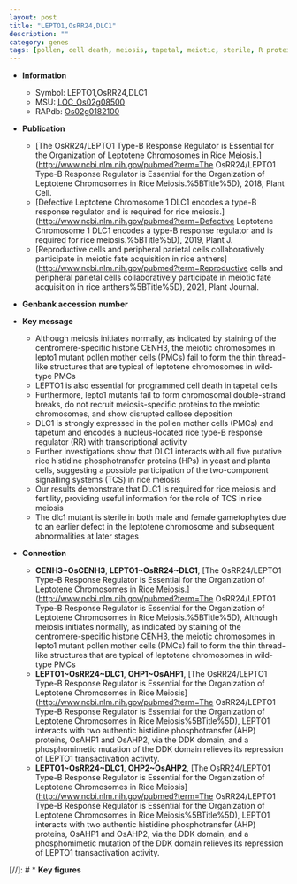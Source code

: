 ```yaml
---
layout: post
title: "LEPTO1,OsRR24,DLC1"
description: ""
category: genes
tags: [pollen, cell death, meiosis, tapetal, meiotic, sterile, R protein, tapetum]
---
```


* **Information**  
    + Symbol: LEPTO1,OsRR24,DLC1  
    + MSU: [LOC_Os02g08500](http://rice.uga.edu/cgi-bin/ORF_infopage.cgi?orf=LOC_Os02g08500)  
    + RAPdb: [Os02g0182100](https://rapdb.dna.affrc.go.jp/locus/?name=Os02g0182100)  

* **Publication**  
    + [The OsRR24/LEPTO1 Type-B Response Regulator is Essential for the Organization of Leptotene Chromosomes in Rice Meiosis.](http://www.ncbi.nlm.nih.gov/pubmed?term=The OsRR24/LEPTO1 Type-B Response Regulator is Essential for the Organization of Leptotene Chromosomes in Rice Meiosis.%5BTitle%5D), 2018, Plant Cell.
    + [Defective Leptotene Chromosome 1 DLC1 encodes a type-B response regulator and is required for rice meiosis.](http://www.ncbi.nlm.nih.gov/pubmed?term=Defective Leptotene Chromosome 1 DLC1 encodes a type-B response regulator and is required for rice meiosis.%5BTitle%5D), 2019, Plant J.
    + [Reproductive cells and peripheral parietal cells collaboratively participate in meiotic fate acquisition in rice anthers](http://www.ncbi.nlm.nih.gov/pubmed?term=Reproductive cells and peripheral parietal cells collaboratively participate in meiotic fate acquisition in rice anthers%5BTitle%5D), 2021, Plant Journal.

* **Genbank accession number**  

* **Key message**  
    + Although meiosis initiates normally, as indicated by staining of the centromere-specific histone CENH3, the meiotic chromosomes in lepto1 mutant pollen mother cells (PMCs) fail to form the thin thread-like structures that are typical of leptotene chromosomes in wild-type PMCs
    + LEPTO1 is also essential for programmed cell death in tapetal cells
    + Furthermore, lepto1 mutants fail to form chromosomal double-strand breaks, do not recruit meiosis-specific proteins to the meiotic chromosomes, and show disrupted callose deposition
    + DLC1 is strongly expressed in the pollen mother cells (PMCs) and tapetum and encodes a nucleus-located rice type-B response regulator (RR) with transcriptional activity
    + Further investigations show that DLC1 interacts with all five putative rice histidine phosphotransfer proteins (HPs) in yeast and planta cells, suggesting a possible participation of the two-component signalling systems (TCS) in rice meiosis
    + Our results demonstrate that DLC1 is required for rice meiosis and fertility, providing useful information for the role of TCS in rice meiosis
    + The dlc1 mutant is sterile in both male and female gametophytes due to an earlier defect in the leptotene chromosome and subsequent abnormalities at later stages

* **Connection**  
    + __CENH3~OsCENH3__, __LEPTO1~OsRR24~DLC1__, [The OsRR24/LEPTO1 Type-B Response Regulator is Essential for the Organization of Leptotene Chromosomes in Rice Meiosis.](http://www.ncbi.nlm.nih.gov/pubmed?term=The OsRR24/LEPTO1 Type-B Response Regulator is Essential for the Organization of Leptotene Chromosomes in Rice Meiosis.%5BTitle%5D),  Although meiosis initiates normally, as indicated by staining of the centromere-specific histone CENH3, the meiotic chromosomes in lepto1 mutant pollen mother cells (PMCs) fail to form the thin thread-like structures that are typical of leptotene chromosomes in wild-type PMCs
    + __LEPTO1~OsRR24~DLC1__, __OHP1~OsAHP1__, [The OsRR24/LEPTO1 Type-B Response Regulator is Essential for the Organization of  Leptotene Chromosomes in Rice Meiosis](http://www.ncbi.nlm.nih.gov/pubmed?term=The OsRR24/LEPTO1 Type-B Response Regulator is Essential for the Organization of  Leptotene Chromosomes in Rice Meiosis%5BTitle%5D), LEPTO1 interacts with two authentic histidine phosphotransfer (AHP) proteins, OsAHP1 and OsAHP2, via the DDK domain, and a phosphomimetic mutation of the DDK domain relieves its repression of LEPTO1 transactivation activity.
    + __LEPTO1~OsRR24~DLC1__, __OHP2~OsAHP2__, [The OsRR24/LEPTO1 Type-B Response Regulator is Essential for the Organization of  Leptotene Chromosomes in Rice Meiosis](http://www.ncbi.nlm.nih.gov/pubmed?term=The OsRR24/LEPTO1 Type-B Response Regulator is Essential for the Organization of  Leptotene Chromosomes in Rice Meiosis%5BTitle%5D), LEPTO1 interacts with two authentic histidine phosphotransfer (AHP) proteins, OsAHP1 and OsAHP2, via the DDK domain, and a phosphomimetic mutation of the DDK domain relieves its repression of LEPTO1 transactivation activity.

[//]: # * **Key figures**  


